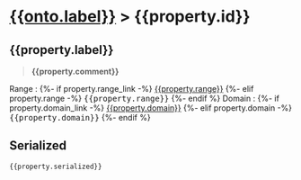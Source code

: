# [{{onto.label}}](../homepage.md) > {{property.id}}

## {{property.label}}

> **{{property.comment}}**

Range : {%- if property.range_link -%}
[{{property.range}}]({{property.range_link}})
{%- elif property.range -%}
<kbd>{{property.range}}</kbd>
{%- endif %}
Domain : {%- if property.domain_link -%}
[{{property.domain}}]({{property.domain_link}})
{%- elif property.domain -%}
<kbd>{{property.domain}}</kbd>
{%- endif %}

## Serialized

```ttl
{{property.serialized}}
```
